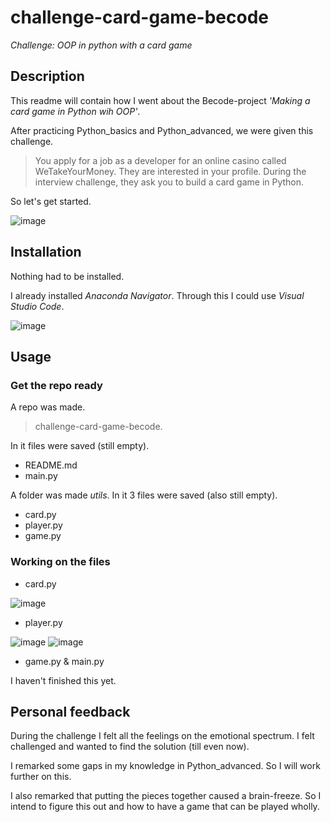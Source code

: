 # challenge-card-game-becode
_Challenge: OOP in python with a card game_

## Description
This readme will contain how I went about the Becode-project _'Making a card game in Python wih OOP'_.

After practicing Python_basics and Python_advanced, we were given this challenge.

> You apply for a job as a developer for an online casino called WeTakeYourMoney.
> They are interested in your profile. During the interview challenge, they ask you to build a card game in Python.

So let's get started.

![image](https://user-images.githubusercontent.com/54639079/155347729-3e8faee2-e71f-42ab-bb58-0e994183391a.png)


## Installation
Nothing had to be installed.

I already installed _Anaconda Navigator_. Through this I could use _Visual Studio Code_.

![image](https://user-images.githubusercontent.com/54639079/155348147-4f5ef8aa-cfc2-48c1-91bf-304ff357fe1c.png)

## Usage

### Get the repo ready

A repo was made.
> challenge-card-game-becode.

In it files were saved (still empty).
- README.md
- main.py

A folder was made _utils_. In it 3 files were saved (also still empty).
- card.py
- player.py
- game.py

### Working on the files

- card.py

![image](https://user-images.githubusercontent.com/54639079/155349571-9c8fd09a-8d03-4a9a-96b4-607f41f6f305.png)

- player.py

![image](https://user-images.githubusercontent.com/54639079/155349700-fde19c0b-6591-4b9c-920d-bc72a903ee2f.png)
![image](https://user-images.githubusercontent.com/54639079/155349742-c6f1458e-8238-4925-9a2d-94cc3bf1d275.png)

- game.py & main.py

I haven't finished this yet.

## Personal feedback
During the challenge I felt all the feelings on the emotional spectrum. I felt challenged and wanted to find the solution (till even now).

I remarked some gaps in my knowledge in Python_advanced. So I will work further on this.

I also remarked that putting the pieces together caused a brain-freeze. So I intend to figure this out and how to have a game that can be played wholly.










